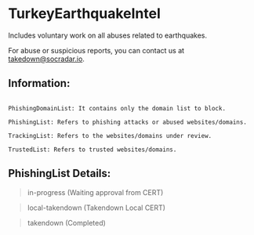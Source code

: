 # TurkeyEarthquakeIntel
Includes voluntary work on all abuses related to earthquakes.

For abuse or suspicious reports, you can contact us at takedown@socradar.io.

Information:
----
```

PhishingDomainList: It contains only the domain list to block.

PhishingList: Refers to phishing attacks or abused websites/domains.

TrackingList: Refers to the websites/domains under review. 

TrustedList: Refers to trusted websites/domains. 
```

## PhishingList Details:

> in-progress (Waiting approval from CERT)

> local-takendown (Takendown Local CERT)

> takendown (Completed)
